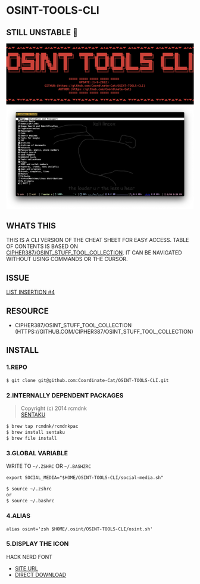 # OSINT-TOOLS-CLI

## STILL UNSTABLE 🚧

![top](./top.png)
![list](./list.png)
## WHATS THIS

THIS IS A CLI VERSION OF THE CHEAT SHEET FOR EASY ACCESS.
TABLE OF CONTENTS IS BASED ON [CIPHER387/OSINT_STUFF_TOOL_COLLECTION](HTTPS://GITHUB.COM/CIPHER387/OSINT_STUFF_TOOL_COLLECTION).
IT CAN BE NAVIGATED WITHOUT USING COMMANDS OR THE CURSOR.

## ISSUE
[LIST INSERTION #4](https://github.com/Coordinate-Cat/OSINT-TOOLS-CLI/issues/4)

## RESOURCE
- CIPHER387/OSINT_STUFF_TOOL_COLLECTION
  (HTTPS://GITHUB.COM/CIPHER387/OSINT_STUFF_TOOL_COLLECTION)

## INSTALL

### 1.REPO
```
$ git clone git@github.com:Coordinate-Cat/OSINT-TOOLS-CLI.git
```

### 2.INTERNALLY DEPENDENT PACKAGES
> Copyright (c) 2014 rcmdnk  
[SENTAKU](https://github.com/rcmdnk/sentaku)
```
$ brew tap rcmdnk/rcmdnkpac
$ brew install sentaku
$ brew file install
```

### 3.GLOBAL VARIABLE
WRITE TO `~/.ZSHRC` OR `~/.BASHZRC`
```
export SOCIAL_MEDIA="$HOME/OSINT-TOOLS-CLI/social-media.sh"
```
```
$ source ~/.zshrc
or
$ source ~/.bashrc
```

### 4.ALIAS
```
alias osint='zsh $HOME/.osint/OSINT-TOOLS-CLI/osint.sh'
```

### 5.DISPLAY THE ICON
HACK NERD FONT  
- [SITE URL](https://www.nerdfonts.com/font-downloads)  
- [DIRECT DOWNLOAD](https://github.com/ryanoasis/nerd-fonts/releases/download/v2.1.0/Hack.zip)

